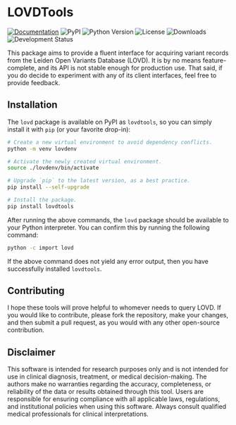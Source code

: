 # LOVDTools

[![Documentation](https://img.shields.io/badge/docs-latest-blue.svg)](https://hyletic.github.io/lovdtools/)
![PyPI](https://img.shields.io/pypi/v/lovdtools)
![Python Version](https://img.shields.io/pypi/pyversions/lovdtools)
![License](https://img.shields.io/pypi/l/lovdtools)
![Downloads](https://img.shields.io/pypi/dm/lovdtools)
![Development Status](https://img.shields.io/pypi/status/lovdtools)

This package aims to provide a fluent interface for acquiring variant records
from the Leiden Open Variants Database (LOVD). It is by no means feature-complete,
and its API is not stable enough for production use. That said, if you do decide 
to experiment with any of its client interfaces, feel free to provide feedback.

## Installation

The `lovd` package is available on PyPI as `lovdtools`, so you can simply install it 
with `pip` (or your favorite drop-in):

```bash
# Create a new virtual environment to avoid dependency conflicts.
python -m venv lovdenv

# Activate the newly created virtual environment.
source ./lovdenv/bin/activate

# Upgrade `pip` to the latest version, as a best practice.
pip install --self-upgrade

# Install the package.
pip install lovdtools
```

After running the above commands, the `lovd` package should be available to
your Python interpreter. You can confirm this by running the following command:

```bash
python -c import lovd
```

If the above command does not yield any error output, then you have successfully
installed `lovdtools`.

## Contributing

I hope these tools will prove helpful to whomever needs to query LOVD. If you would
like to contribute, please fork the repository, make your changes, and then submit
a pull request, as you would with any other open-source contribution.

## Disclaimer

This software is intended for research purposes only and is not intended for use
in clinical diagnosis, treatment, or medical decision-making. The authors make no
warranties regarding the accuracy, completeness, or reliability of the data or results
obtained through this tool. Users are responsible for ensuring compliance with all
applicable laws, regulations, and institutional policies when using this software.
Always consult qualified medical professionals for clinical interpretations.
